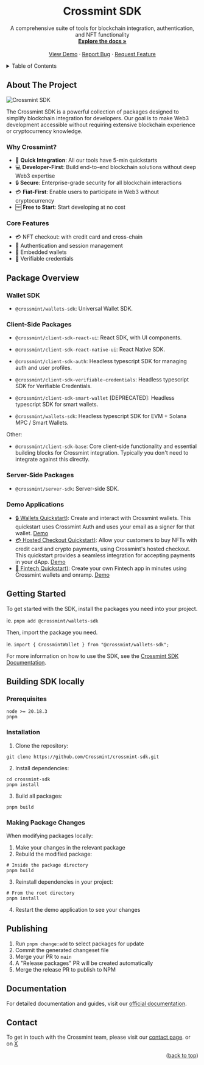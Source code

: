<div align="center">
  <h1 align="center">Crossmint SDK</h1>

  <p align="center">
    A comprehensive suite of tools for blockchain integration, authentication, and NFT functionality
    <br />
    <a href="https://docs.crossmint.com/sdk-reference/introduction"><strong>Explore the docs »</strong></a>
    <br />
    <br />
    <a href="https://playground.crossmint.com/">View Demo</a>
    ·
    <a href="https://github.com/Crossmint/crossmint-sdk/issues">Report Bug</a>
    ·
    <a href="https://github.com/Crossmint/crossmint-sdk/issues">Request Feature</a>
  </p>
</div>

<details>
  <summary>Table of Contents</summary>
  <ol>
    <li><a href="#about-the-project">About The Project</a>
      <ul>
        <li><a href="#why-crossmint">Why Crossmint?</a></li>
        <li><a href="#core-features">Core Features</a></li>
      </ul>
    </li>
    <li><a href="#package-overview">Package Overview</a>
      <ul>
        <li><a href="#client-side-packages">Client-Side Packages</a></li>
        <li><a href="#server-side-packages">Server-Side Packages</a></li>
        <li><a href="#demo-applications">Demo Applications</a></li>
      </ul>
    </li>
    <li><a href="#getting-started">Getting Started</a></li>
    <li>
      <a href="#building-sdk-locally">Building SDK Locally</a>
      <ul>
        <li><a href="#prerequisites">Prerequisites</a></li>
        <li><a href="#installation">Installation</a></li>
        <li><a href="#making-package-changes">Making Package Changes</a></li>
      </ul>
    </li>
    <li><a href="#publishing">Publishing</a></li>
    <li><a href="#documentation">Documentation</a></li>
    <li><a href="#contact">Contact</a></li>
  </ol>
</details>

## About The Project

![Crossmint SDK](https://github.com/user-attachments/assets/28d4ac5c-9373-45a3-969d-4dbf1d8200a8)

The Crossmint SDK is a powerful collection of packages designed to simplify blockchain integration for developers. Our goal is to make Web3 development accessible without requiring extensive blockchain experience or cryptocurrency knowledge.

### Why Crossmint?

- 🚀 **Quick Integration**: All our tools have 5-min quickstarts
- 💻 **Developer-First**: Build end-to-end blockchain solutions without deep Web3 expertise
- 🔒 **Secure**: Enterprise-grade security for all blockchain interactions
- 💳 **Fiat-First**: Enable users to participate in Web3 without cryptocurrency
- 🆓 **Free to Start**: Start developing at no cost

### Core Features

- 💳 NFT checkout: with credit card and cross-chain
- 🔐 Authentication and session management
- 👛 Embedded wallets
- 📜 Verifiable credentials

## Package Overview

### Wallet SDK

- `@crossmint/wallets-sdk`: Universal Wallet SDK.

### Client-Side Packages

- `@crossmint/client-sdk-react-ui`: React SDK, with UI components.

- `@crossmint/client-sdk-react-native-ui`: React Native SDK.
	
- `@crossmint/client-sdk-auth`: Headless typescript SDK for managing auth and user profiles.
	
- `@crossmint/client-sdk-verifiable-credentials`: Headless typescript SDK for Verifiable Credentials.

- `@crossmint/client-sdk-smart-wallet` [DEPRECATED]: Headless typescript SDK for smart wallets.

- `@crossmint/wallets-sdk`: Headless typescript SDK for EVM + Solana MPC / Smart Wallets.
	
Other:
	
- `@crossmint/client-sdk-base`: Core client-side functionality and essential building blocks for Crossmint integration. Typically you don't need to integrate against this directly.

### Server-Side Packages

- `@crossmint/server-sdk`: Server-side SDK.

### Demo Applications

- [🔒 Wallets Quickstart)](https://github.com/Crossmint/wallets-quickstart): Create and interact with Crossmint wallets. This quickstart uses Crossmint Auth and uses your email as a signer for that wallet. [Demo](https://wallets.demos-crossmint.com/)
- [💳 Hosted Checkout Quickstart)](https://github.com/Crossmint/hosted-checkout-quickstart): Allow your customers to buy NFTs with credit card and crypto payments, using Crossmint's hosted checkout. This quickstart provides a seamless integration for accepting payments in your dApp. [Demo](https://hosted-checkout.demos-crossmint.com/)
- [🏦 Fintech Quickstart)](https://github.com/Crossmint/fintech-starter-app): Create your own Fintech app in minutes using Crossmint wallets and onramp. [Demo](https://fintech-starter-app.demos-crossmint.com/)

## Getting Started

To get started with the SDK, install the packages you need into your project.

ie. 
`pnpm add @crossmint/wallets-sdk`

Then, import the package you need.

ie.
`import { CrossmintWallet } from "@crossmint/wallets-sdk";`

For more information on how to use the SDK, see the [Crossmint SDK Documentation](https://docs.crossmint.com/sdk-reference/introduction).

## Building SDK locally

### Prerequisites

```shell
node >= 20.18.3
pnpm
```

### Installation

1. Clone the repository:
```shell
git clone https://github.com/Crossmint/crossmint-sdk.git
```

2. Install dependencies:
```shell
cd crossmint-sdk
pnpm install
```

3. Build all packages:
```shell
pnpm build
```

### Making Package Changes

When modifying packages locally:

1. Make your changes in the relevant package
2. Rebuild the modified package:
```shell
# Inside the package directory
pnpm build
```

3. Reinstall dependencies in your project:
```shell
# From the root directory
pnpm install
```

4. Restart the demo application to see your changes

## Publishing

1. Run `pnpm change:add` to select packages for update
2. Commit the generated changeset file
3. Merge your PR to `main`
4. A "Release packages" PR will be created automatically
5. Merge the release PR to publish to NPM

## Documentation

For detailed documentation and guides, visit our [official documentation](https://docs.crossmint.com/).

## Contact

To get in touch with the Crossmint team, please visit our [contact page](https://www.crossmint.com/contact).
or on [X](https://x.com/crossmint)

<p align="right">(<a href="#readme-top">back to top</a>)</p>
